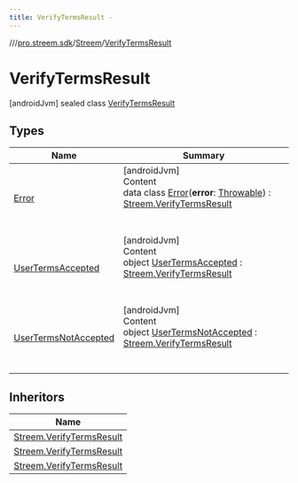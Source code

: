 ```yaml
---
title: VerifyTermsResult -
---
```

//[<root>](../../../../index.md)/[pro.streem.sdk](../../index.md)/[Streem](../index.md)/[VerifyTermsResult](index.md)



# VerifyTermsResult  
 [androidJvm] sealed class [VerifyTermsResult](index.md)   


## Types  
  
|  Name |  Summary | 
|---|---|
| <a name="pro.streem.sdk/Streem.VerifyTermsResult.Error///PointingToDeclaration/"></a>[Error](-error/index.md)| <a name="pro.streem.sdk/Streem.VerifyTermsResult.Error///PointingToDeclaration/"></a>[androidJvm]  <br>Content  <br>data class [Error](-error/index.md)(**error**: [Throwable](https://kotlinlang.org/api/latest/jvm/stdlib/kotlin/-throwable/index.html)) : [Streem.VerifyTermsResult](index.md)  <br><br><br>|
| <a name="pro.streem.sdk/Streem.VerifyTermsResult.UserTermsAccepted///PointingToDeclaration/"></a>[UserTermsAccepted](-user-terms-accepted/index.md)| <a name="pro.streem.sdk/Streem.VerifyTermsResult.UserTermsAccepted///PointingToDeclaration/"></a>[androidJvm]  <br>Content  <br>object [UserTermsAccepted](-user-terms-accepted/index.md) : [Streem.VerifyTermsResult](index.md)  <br><br><br>|
| <a name="pro.streem.sdk/Streem.VerifyTermsResult.UserTermsNotAccepted///PointingToDeclaration/"></a>[UserTermsNotAccepted](-user-terms-not-accepted/index.md)| <a name="pro.streem.sdk/Streem.VerifyTermsResult.UserTermsNotAccepted///PointingToDeclaration/"></a>[androidJvm]  <br>Content  <br>object [UserTermsNotAccepted](-user-terms-not-accepted/index.md) : [Streem.VerifyTermsResult](index.md)  <br><br><br>|


## Inheritors  
  
|  Name | 
|---|
| <a name="pro.streem.sdk/Streem.VerifyTermsResult.UserTermsAccepted///PointingToDeclaration/"></a>[Streem.VerifyTermsResult](-user-terms-accepted/index.md)|
| <a name="pro.streem.sdk/Streem.VerifyTermsResult.UserTermsNotAccepted///PointingToDeclaration/"></a>[Streem.VerifyTermsResult](-user-terms-not-accepted/index.md)|
| <a name="pro.streem.sdk/Streem.VerifyTermsResult.Error///PointingToDeclaration/"></a>[Streem.VerifyTermsResult](-error/index.md)|

